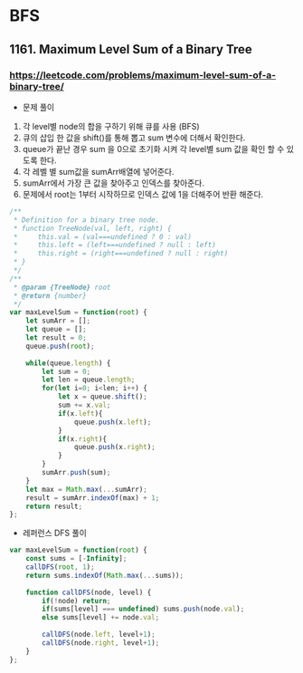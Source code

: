 # BFS 

## 1161. Maximum Level Sum of a Binary Tree

### https://leetcode.com/problems/maximum-level-sum-of-a-binary-tree/

* 문제 풀이

1. 각 level별 node의 합을 구하기 위해 큐를 사용 (BFS)
2. 큐의 삽입 한 값을 shift()를 통해 뽑고 sum 변수에 더해서 확인한다.
3. queue가 끝난 경우 sum 을 0으로 초기화 시켜 각 level별 sum 값을 확인 할 수 있도록 한다.
4. 각 레벨 별 sum값을 sumArr배열에 넣어준다.
5. sumArr에서 가장 큰 값을 찾아주고 인덱스를 찾아준다.
6. 문제에서 root는 1부터 시작하므로 인덱스 값에 1을 더해주어 반환 해준다.

```js
/**
 * Definition for a binary tree node.
 * function TreeNode(val, left, right) {
 *     this.val = (val===undefined ? 0 : val)
 *     this.left = (left===undefined ? null : left)
 *     this.right = (right===undefined ? null : right)
 * }
 */
/**
 * @param {TreeNode} root
 * @return {number}
 */
var maxLevelSum = function(root) {
    let sumArr = [];
    let queue = [];
    let result = 0;
    queue.push(root);
    
    while(queue.length) {
        let sum = 0;
        let len = queue.length;
        for(let i=0; i<len; i++) {
            let x = queue.shift();
            sum += x.val;
            if(x.left){
                queue.push(x.left);
            }
            if(x.right){        
                queue.push(x.right);
            }
        }
        sumArr.push(sum);
    }
    let max = Math.max(...sumArr);
    result = sumArr.indexOf(max) + 1;
    return result;
};
```

* 레퍼런스 DFS 풀이

```js
var maxLevelSum = function(root) {
    const sums = [-Infinity];
    callDFS(root, 1);
    return sums.indexOf(Math.max(...sums));
      
    function callDFS(node, level) {
        if(!node) return;
        if(sums[level] === undefined) sums.push(node.val);
        else sums[level] += node.val;
        
        callDFS(node.left, level+1);
        callDFS(node.right, level+1);
    }
};
```